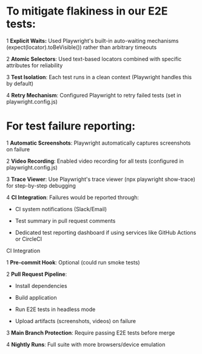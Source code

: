 # To mitigate flakiness in our E2E tests:

1 **Explicit Waits:** Used Playwright's built-in auto-waiting mechanisms (expect(locator).toBeVisible()) rather than arbitrary timeouts

2 **Atomic Selectors**: Used text-based locators combined with specific attributes for reliability

3 **Test Isolation**: Each test runs in a clean context (Playwright handles this by default)

4 **Retry Mechanism**: Configured Playwright to retry failed tests (set in playwright.config.js)


# For test failure reporting:

1 **Automatic Screenshots**: Playwright automatically captures screenshots on failure

2 **Video Recording**: Enabled video recording for all tests (configured in playwright.config.js)

3 **Trace Viewer**: Use Playwright's trace viewer (npx playwright show-trace) for step-by-step debugging

4 **CI Integration**: Failures would be reported through:

- CI system notifications (Slack/Email)

- Test summary in pull request comments

- Dedicated test reporting dashboard if using services like GitHub Actions or CircleCI

CI Integration

1 **Pre-commit Hook**: Optional (could run smoke tests)

2 **Pull Request Pipeline**:

- Install dependencies

- Build application

- Run E2E tests in headless mode

- Upload artifacts (screenshots, videos) on failure

3 **Main Branch Protection**: Require passing E2E tests before merge

4 **Nightly Runs**: Full suite with more browsers/device emulation


